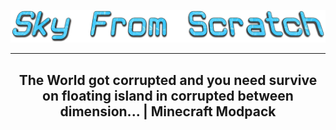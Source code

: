 ![](images/Sky-From-Scratch.png)
___
<h2 align="center">The World got corrupted and you need survive on floating island in corrupted between dimension... | Minecraft Modpack<h2>
